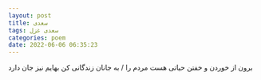 ```yaml
---
layout: post
title: سعدی
tags: سعدی غزل
categories: poem
date: 2022-06-06 06:35:23
---
```


برون از خوردن و خفتن حیاتی هست مردم را / به جانان زندگانی کن بهایم نیز جان دارد
